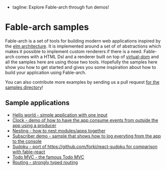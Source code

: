  - tagline: Explore Fable-arch through fun demos!

# Fable-arch samples

Fable-arch is a set of tools for building modern web applications inspired by the [elm architecture](http://guide.elm-lang.org/architecture/index.html).
It is implemented around a set of of abstractions which makes it possible to implement custom renderers if there is a need.
Fable-arch comes with a HTML Dsl and a renderer built on top of [virtual-dom](https://github.com/Matt-Esch/virtual-dom) and all 
the samples here are using those two tools.
Hopefully the samples here show you how to get started and gives you some inspiration about how to build your application using Fable-arch.

You can also contribute more examples by sending us a pull
request [for the samples directory](https://github.com/fable-compiler/fable-arch/tree/master/samples)!

## Sample applications

* [Hello world - simple application with one input](samples/helloworld/index.html)
* [Clock - demo of how to have the app consume events from outside the app using a producer](samples/clock/index.html)
* [Nesting - how to nest modules/apps together](samples/nesting/index.html)
* [Subscriber demo - sample that shows how to log everyting from the app to the console](samples/subscriberexample/index.html)
* [Sudoku - port of https://github.com/forki/react-sudoku for comparison with fable-react](samples/sudoku/index.html)
* [Todo MVC - the famous Todo MVC](samples/todomvc/index.html)
* [Routing - strongly typed routing](samples/routing/index.html)
